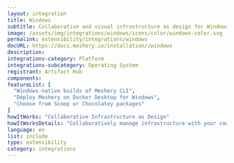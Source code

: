 ```yaml
---
layout: integration
title: Windows
subtitle: Collaborative and visual infrastructure as design for Windows
image: /assets/img/integrations/windows/icons/color/windows-color.svg
permalink: extensibility/integrations/windows
docURL: https://docs.meshery.io/installation//windows
description: 
integrations-category: Platform
integrations-subcategory: Operating System
registrant: Artifact Hub
components: 
featureList: [
  "Windows-native builds of Meshery CLI",
  "Deploy Meshery on Docker Desktop for Windows",
  "Choose from Scoop or Chocolatey packages"
]
howItWorks: "Collaborative Infrastructure as Design"
howItWorksDetails: "Collaboratively manage infrastructure with your coworkers synchronously sharing the same designs."
language: en
list: include
type: extensibility
category: integrations
---
```

